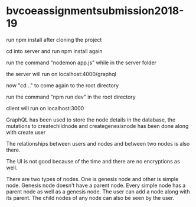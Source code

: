 # bvcoeassignmentsubmission2018-19

run npm install after cloning the project

cd into server and run npm install again

run the command "nodemon app.js" while in the server folder

the server will run on localhost:4000/graphql

now "cd .." to come again to the root directory

run the command "npm run dev" in the root directory

client will run on localhost:3000

GraphQL has been used to store the node details in the database, the mutations to createchildnode and creategenesisnode has been done along with create user

The relationships between users and nodes and between two nodes is also there.

The UI is not good because of the time and there are no encryptions as well.

There are two types of nodes. One is genesis node and other is simple node.
Genesis node doesn't have a parent node.
Every simple node has a parent node as well as a genesis node.
The user can add a node along with its parent.
The child nodes of any node can also be seen by the user.
